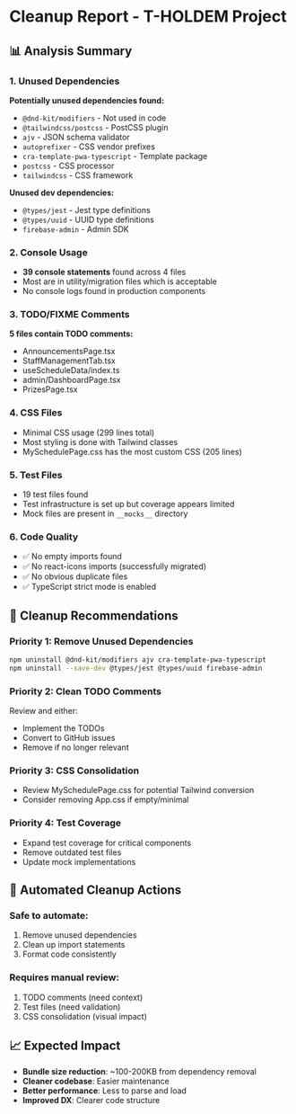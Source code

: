 # Cleanup Report - T-HOLDEM Project

## 📊 Analysis Summary

### 1. Unused Dependencies
**Potentially unused dependencies found:**
- `@dnd-kit/modifiers` - Not used in code
- `@tailwindcss/postcss` - PostCSS plugin
- `ajv` - JSON schema validator
- `autoprefixer` - CSS vendor prefixes
- `cra-template-pwa-typescript` - Template package
- `postcss` - CSS processor
- `tailwindcss` - CSS framework

**Unused dev dependencies:**
- `@types/jest` - Jest type definitions
- `@types/uuid` - UUID type definitions  
- `firebase-admin` - Admin SDK

### 2. Console Usage
- **39 console statements** found across 4 files
- Most are in utility/migration files which is acceptable
- No console logs found in production components

### 3. TODO/FIXME Comments
**5 files contain TODO comments:**
- AnnouncementsPage.tsx
- StaffManagementTab.tsx
- useScheduleData/index.ts
- admin/DashboardPage.tsx
- PrizesPage.tsx

### 4. CSS Files
- Minimal CSS usage (299 lines total)
- Most styling is done with Tailwind classes
- MySchedulePage.css has the most custom CSS (205 lines)

### 5. Test Files
- 19 test files found
- Test infrastructure is set up but coverage appears limited
- Mock files are present in `__mocks__` directory

### 6. Code Quality
- ✅ No empty imports found
- ✅ No react-icons imports (successfully migrated)
- ✅ No obvious duplicate files
- ✅ TypeScript strict mode is enabled

## 🎯 Cleanup Recommendations

### Priority 1: Remove Unused Dependencies
```bash
npm uninstall @dnd-kit/modifiers ajv cra-template-pwa-typescript
npm uninstall --save-dev @types/jest @types/uuid firebase-admin
```

### Priority 2: Clean TODO Comments
Review and either:
- Implement the TODOs
- Convert to GitHub issues
- Remove if no longer relevant

### Priority 3: CSS Consolidation
- Review MySchedulePage.css for potential Tailwind conversion
- Consider removing App.css if empty/minimal

### Priority 4: Test Coverage
- Expand test coverage for critical components
- Remove outdated test files
- Update mock implementations

## 🚀 Automated Cleanup Actions

### Safe to automate:
1. Remove unused dependencies
2. Clean up import statements
3. Format code consistently

### Requires manual review:
1. TODO comments (need context)
2. Test files (need validation)
3. CSS consolidation (visual impact)

## 📈 Expected Impact

- **Bundle size reduction**: ~100-200KB from dependency removal
- **Cleaner codebase**: Easier maintenance
- **Better performance**: Less to parse and load
- **Improved DX**: Clearer code structure